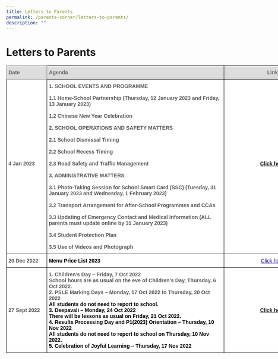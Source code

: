 ```yaml
---
title: Letters to Parents
permalink: /parents-corner/letters-to-parents/
description: ""
---
```

# Letters to Parents


<style type="text/css">
.tg  {border-collapse:collapse;border-spacing:0;}
.tg td{border-color:black;border-style:solid;border-width:1px;font-family:Arial, sans-serif;font-size:14px;
  overflow:hidden;padding:10px 5px;word-break:normal;}
.tg th{border-color:black;border-style:solid;border-width:1px;font-family:Arial, sans-serif;font-size:14px;
  font-weight:normal;overflow:hidden;padding:10px 5px;word-break:normal;}
.tg .tg-a4yv{background-color:#DDD;color:#666;font-weight:bold;text-align:center;vertical-align:top}
.tg .tg-e14l{background-color:#DDD;color:#666;font-weight:bold;text-align:left;vertical-align:top}
.tg .tg-ky7k{background-color:#DDD;border-color:inherit;color:#666;font-weight:bold;text-align:left;vertical-align:top}
.tg .tg-sna6{background-color:#FFF;color:#575756;font-weight:bold;text-align:left;vertical-align:top}
.tg .tg-0pyt{background-color:#FFF;color:#21088A;font-weight:bold;text-align:center;text-decoration:underline;vertical-align:top}
</style>
<table class="tg" style="undefined;table-layout: fixed; width: 848px">
<colgroup>
<col style="width: 109px">
<col style="width: 478px">
<col style="width: 261px">
</colgroup>
<thead>
  <tr>
    <th class="tg-ky7k">Date </th>
    <th class="tg-e14l">Agenda</th>
    <th class="tg-a4yv">Link</th>
  </tr>
</thead>
<tbody>
  <tr>
    <td class="tg-sna6"><br><br><br><br><br><br><br><br><br><br><br><br><br>4 Jan 2023 </td>
    <td class="tg-sna6">1. SCHOOL EVENTS AND PROGRAMME<br><br>1.1 Home-School Partnership (Thursday, 12 January 2023 and Friday, 13 January 2023)<br><br>1.2  Chinese New Year Celebration<br><br>2. SCHOOL OPERATIONS AND SAFETY MATTERS<br><br>2.1 School Dismissal Timing<br><br>2.2  School Recess Timing<br><br>2.3  Road Safety and Traffic Management<br><br>3. ADMINISTRATIVE MATTERS<br><br>3.1 Photo-Taking Session for School Smart Card (SSC) (Tuesday, 31 January 2023 and Wednesday, 1 February 2023)<br><br>3.2 Transport Arrangement for After-School Programmes and CCAs<br><br>3.3  Updating of Emergency Contact and Medical Information (ALL parents must update online by 31 January 2023)<br><br>3.4  Student Protection Plan<br><br>3.5  Use of Videos and Photograph </td>
    <td class="tg-0pyt"><br><br><br><br><br><br><br><br><br><br><br><br><br><a href="[]()" target="_blank" rel="noopener noreferrer">Click here</a> <br></td>
  </tr>
  <tr>
    <td class="tg-sna6">20 Dec 2022 <br></td>
    <td class="tg-sna6"><span style="color:#000">Menu Price List 2023 </span> </td>
    <td class="tg-0pyt"><a href="[]()"><span style="font-weight:500;text-decoration:underline;color:#21088A">Click here</span></a>  </td>
  </tr>
  <tr>
    <td class="tg-sna6"><br><br><br><br><br><br>27 Sept 2022 </td>
    <td class="tg-sna6">1. Children’s Day – Friday, 7 Oct 2022<br>School hours are as usual on the eve of Children’s Day, Thursday, 6 Oct 2022.<br>2. PSLE Marking Days – Monday, 17 Oct 2022 to Thursday, 20 Oct 2022<br><span style="color:#000;background-color:initial">All students do not need to report to school.</span><br><span style="color:#000;background-color:initial">3. Deepavali – Monday, 24 Oct 2022</span><br><span style="color:#000;background-color:initial">There will be lessons as usual on Friday, 21 Oct 2022.</span><br><span style="color:#000;background-color:initial">4. Results Processing Day and P1(2023) Orientation – Thursday, 10 Nov 2022</span><br><span style="color:#000;background-color:initial">All students do not need to report to school on Thursday, 10 Nov 2022.</span><br><span style="color:#000;background-color:initial">5. Celebration of Joyful Learning – Thursday, 17 Nov 2022</span></td>
    <td class="tg-0pyt"><br><br><br><br><br><br><a href="[](/files/2022_088%20Letter%20to%20Parents%20Term%204.pdf)" target="_blank" rel="noopener noreferrer">Click here</a></td>
  </tr>
</tbody>
</table>